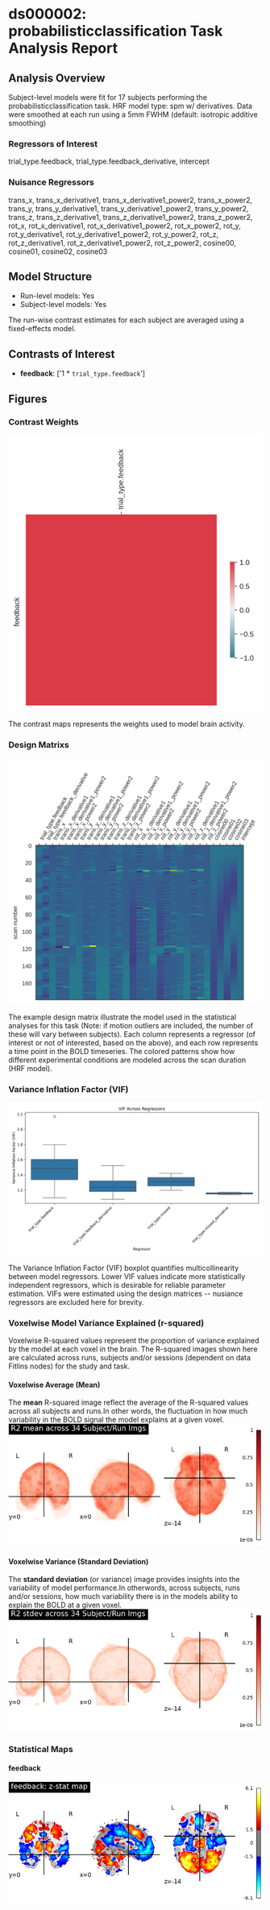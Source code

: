 # ds000002: probabilisticclassification Task Analysis Report
## Analysis Overview
Subject-level models were fit for 17 subjects performing the probabilisticclassification task.
HRF model type: spm w/ derivatives. Data were smoothed at each run using a 5mm FWHM (default: isotropic additive smoothing)
### Regressors of Interest
trial_type.feedback, trial_type.feedback_derivative, intercept
### Nuisance Regressors
trans_x, trans_x_derivative1, trans_x_derivative1_power2, trans_x_power2, trans_y, trans_y_derivative1, trans_y_derivative1_power2, trans_y_power2, trans_z, trans_z_derivative1, trans_z_derivative1_power2, trans_z_power2, rot_x, rot_x_derivative1, rot_x_derivative1_power2, rot_x_power2, rot_y, rot_y_derivative1, rot_y_derivative1_power2, rot_y_power2, rot_z, rot_z_derivative1, rot_z_derivative1_power2, rot_z_power2, cosine00, cosine01, cosine02, cosine03
## Model Structure
- Run-level models: Yes
- Subject-level models: Yes

The run-wise contrast estimates for each subject are averaged using a fixed-effects model.
## Contrasts of Interest
- **feedback**: ['1 * `trial_type.feedback`']

## Figures

### Contrast Weights
![Contrast Weight](./imgs/ds000002_task-probabilisticclassification_contrast-matrix.svg)

The contrast maps represents the weights used to model brain activity.

### Design Matrixs
![Design Matrix](./imgs/ds000002_task-probabilisticclassification_design-matrix.svg)

The example design matrix illustrate the model used in the statistical analyses for this task (Note: if motion outliers are included, the number of these will vary between subjects). Each column represents a regressor (of interest or not of interested, based on the above), and each row represents a time point in the BOLD timeseries. The colored patterns show how different experimental conditions are modeled across the scan duration (HRF model).

### Variance Inflation Factor (VIF)
![VIF Distribution](./imgs/ds000002_task-probabilisticclassification_vif-boxplot.png)

The Variance Inflation Factor (VIF) boxplot quantifies multicollinearity between model regressors. Lower VIF values indicate more statistically independent regressors, which is desirable for reliable parameter estimation. VIFs were estimated using the design matrices -- nusiance regressors are excluded here for brevity.

### Voxelwise Model Variance Explained (r-squared)
Voxelwise R-squared values represent the proportion of variance explained by the model at each voxel in the brain. The R-squared images shown here are calculated across runs, subjects and/or sessions (dependent on data Fitlins nodes) for the study and task.

#### Voxelwise Average (Mean)
The **mean** R-squared image reflect the average of the R-squared values across all subjects and runs.In other words, the fluctuation in how much variability in the BOLD signal the model explains at a given voxel.
![R Square](./imgs/ds000002_task-probabilisticclassification_rsquare-mean.png)

#### Voxelwise Variance (Standard Deviation)
The **standard deviation** (or variance) image provides insights into the variability of model performance.In otherwords, across subjects, runs and/or sessions, how much variability there is in the models ability to explain the BOLD at a given voxel.
![R Square](./imgs/ds000002_task-probabilisticclassification_rsquare-std.png)

### Statistical Maps

#### feedback
![feedback Map](./imgs/ds000002_task-probabilisticclassification_contrast-feedback_map.png)
